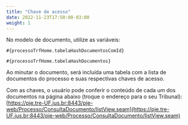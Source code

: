 ```yaml
---
title: "Chave de acesso"
date: 2022-11-23T17:50:08-03:00
weight: 1
---
```


No modelo de documento, utilize as variáveis:

`#{processoTrfHome.tabelaHashDocumentosComId}`

`#{processoTrfHome.tabelaHashDocumentos}`

Ao minutar o documento, será incluída uma tabela com a lista de documentos do processo e suas respectivas chaves de acesso.

Com as chaves, o usuário pode conferir o conteúdo de cada um dos documentos na página abaixo (troque o endereço para o seu 
Tribunal):
[https://pje.tre-UF.jus.br:8443/pje-web/Processo/ConsultaDocumento/listView.seam](https://pje.tre-UF.jus.br:8443/pje-web/Processo/ConsultaDocumento/listView.seam)
